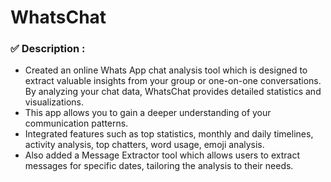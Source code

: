 # WhatsChat

### ✅ Description :
- Created an online Whats App chat analysis tool which is designed to extract valuable insights from your group or one-on-one
  conversations. By analyzing your chat data, WhatsChat provides detailed statistics and visualizations.
- This app allows you to gain a deeper understanding of your communication patterns.
- Integrated features such as top statistics, monthly and daily timelines, activity analysis, top chatters, word usage, emoji analysis.
- Also added a Message Extractor tool which allows users to extract messages for specific dates, tailoring the analysis to their needs.
